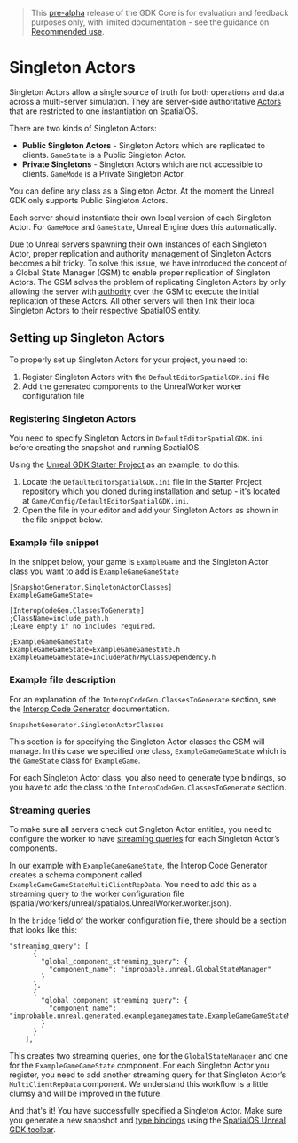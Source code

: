 > This [pre-alpha](https://docs.improbable.io/reference/13.1/shared/release-policy#maturity-stages) release of the GDK Core is for evaluation and feedback purposes only, with limited documentation - see the guidance on [Recommended use](/README.md#recommended-use).

# Singleton Actors

Singleton Actors allow a single source of truth for both operations and data across a multi-server simulation. They are server-side authoritative [Actors](https://docs.unrealengine.com/en-us/Programming/UnrealArchitecture/Actors) that are restricted to one instantiation on SpatialOS. 

There are two kinds of Singleton Actors:

* **Public Singleton Actors** - Singleton Actors which are replicated to clients. `GameState` is a Public Singleton Actor.
* **Private Singletons** - Singleton Actors which are not accessible to clients. `GameMode` is a Private Singleton Actor.

You can define any class as a Singleton Actor. At the moment the Unreal GDK only supports Public Singleton Actors.

Each server should instantiate their own local version of each Singleton Actor. For `GameMode` and `GameState`, Unreal Engine does this automatically.

Due to Unreal servers spawning their own instances of each Singleton Actor, proper replication and authority management of Singleton Actors becomes a bit tricky. To solve this issue, we have introduced the concept of a Global State Manager (GSM) to enable proper replication of Singleton Actors. The GSM solves the problem of replicating Singleton Actors by only allowing the server with [authority](https://docs.improbable.io/reference/13.1/shared/glossary#read-and-write-access-authority) over the GSM to execute the initial replication of these Actors. All other servers will then link their local Singleton Actors to their respective SpatialOS entity.

## Setting up Singleton Actors

To properly set up Singleton Actors for your project, you need to:
1. Register Singleton Actors with the `DefaultEditorSpatialGDK.ini` file
1. Add the generated components to the UnrealWorker worker configuration file

### Registering Singleton Actors

You need to specify Singleton Actors in `DefaultEditorSpatialGDK.ini` before creating the snapshot and running SpatialOS.

Using the [Unreal GDK Starter Project](https://github.com/improbable/UnrealGDKStarterProject) as an example, to do this:
1. Locate the `DefaultEditorSpatialGDK.ini` file in the Starter Project repository which you cloned during installation and setup - it's located at `Game/Config/DefaultEditorSpatialGDK.ini`.
2. Open the file in your editor and add your Singleton Actors as shown in the file snippet below.

### Example file snippet

In the snippet below, your game is `ExampleGame` and the Singleton Actor class you want to add is `ExampleGameGameState`

```
[SnapshotGenerator.SingletonActorClasses]
ExampleGameGameState=

[InteropCodeGen.ClassesToGenerate]
;ClassName=include_path.h
;Leave empty if no includes required.

;ExampleGameGameState
ExampleGameGameState=ExampleGameGameState.h
ExampleGameGameState=IncludePath/MyClassDependency.h
```

### Example file description

For an explanation of the `InteropCodeGen.ClassesToGenerate` section, see the [Interop Code Generator](./interop.md) documentation.

`SnapshotGenerator.SingletonActorClasses`

This section is for specifying the Singleton Actor classes the GSM will manage. In this case we specified one class, `ExampleGameGameState` which is the `GameState` class for `ExampleGame`.

For each Singleton Actor class, you also need to generate type bindings, so you have to add the class to the `InteropCodeGen.ClassesToGenerate` section.

### Streaming queries

To make sure all servers check out Singleton Actor entities, you need to configure the worker to have [streaming queries](https://docs.improbable.io/reference/13.1/shared/worker-configuration/bridge-config#streaming-queries) for each Singleton Actor’s components.

In our example with `ExampleGameGameState`, the Interop Code Generator creates a schema component called `ExampleGameGameStateMultiClientRepData`. You need to add this as a streaming query to the worker configuration file (spatial/workers/unreal/spatialos.UnrealWorker.worker.json).

In the `bridge` field of the worker configuration file, there should be a section that looks like this:

```
"streaming_query": [
      {
        "global_component_streaming_query": {
          "component_name": "improbable.unreal.GlobalStateManager"
        }
      },
      {
        "global_component_streaming_query": {
          "component_name": "improbable.unreal.generated.examplegamegamestate.ExampleGameGameStateMultiClientRepData"
        }
      }
    ],
```

This creates two streaming queries, one for the `GlobalStateManager` and one for the `ExampleGameGameState` component. For each Singleton Actor you register, you need to add another streaming query for that Singleton Actor’s `MultiClientRepData` component. We understand this workflow is a little clumsy and will be improved in the future.

And that's it! You have successfully specified a Singleton Actor. Make sure you generate a new snapshot and [type bindings](./interop.md) using the [SpatialOS Unreal GDK toolbar](./toolbar.md).

